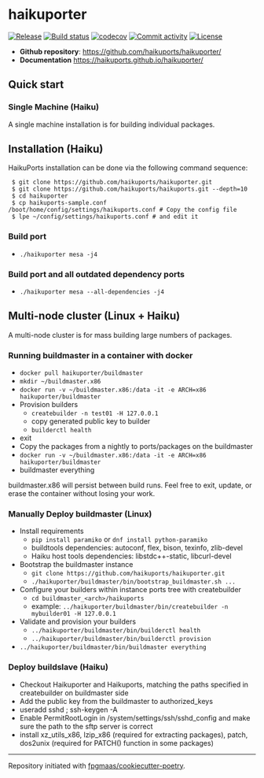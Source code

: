 # haikuporter

[![Release](https://img.shields.io/github/v/release/haikuports/haikuporter)](https://img.shields.io/github/v/release/haikuports/haikuporter)
[![Build status](https://img.shields.io/github/actions/workflow/status/haikuports/haikuporter/main.yml?branch=main)](https://github.com/haikuports/haikuporter/actions/workflows/main.yml?query=branch%3Amain)
[![codecov](https://codecov.io/gh/haikuports/haikuporter/branch/main/graph/badge.svg)](https://codecov.io/gh/haikuports/haikuporter)
[![Commit activity](https://img.shields.io/github/commit-activity/m/haikuports/haikuporter)](https://img.shields.io/github/commit-activity/m/haikuports/haikuporter)
[![License](https://img.shields.io/github/license/haikuports/haikuporter)](https://img.shields.io/github/license/haikuports/haikuporter)

- **Github repository**: <https://github.com/haikuports/haikuporter/>
- **Documentation** <https://haikuports.github.io/haikuporter/>

## Quick start

### Single Machine (Haiku)

A single machine installation is for building individual packages.

## Installation (Haiku)

HaikuPorts installation can be done via the following command sequence:

```shell
 $ git clone https://github.com/haikuports/haikuporter.git
 $ git clone https://github.com/haikuports/haikuports.git --depth=10
 $ cd haikuporter
 $ cp haikuports-sample.conf /boot/home/config/settings/haikuports.conf # Copy the config file
 $ lpe ~/config/settings/haikuports.conf # and edit it
```

### Build port
 - `./haikuporter mesa -j4`

### Build port and all outdated dependency ports
 - `./haikuporter mesa --all-dependencies -j4`

## Multi-node cluster (Linux + Haiku)

A multi-node cluster is for mass building large numbers of packages.

### Running buildmaster in a container with docker

 - `docker pull haikuporter/buildmaster`
 - `mkdir ~/buildmaster.x86`
 - `docker run -v ~/buildmaster.x86:/data -it -e ARCH=x86 haikuporter/buildmaster`
 - Provision builders
   - `createbuilder -n test01 -H 127.0.0.1`
   - copy generated public key to builder
   - `builderctl health`
 - exit
 - Copy the packages from a nightly to ports/packages on the buildmaster
 - `docker run -v ~/buildmaster.x86:/data -it -e ARCH=x86 haikuporter/buildmaster`
 - buildmaster everything

buildmaster.x86 will persist between build runs. Feel free to exit, update, or
erase the container without losing your work.

### Manually Deploy buildmaster (Linux)

 - Install requirements
   - `pip install paramiko` or `dnf install python-paramiko`
   - buildtools dependencies: autoconf, flex, bison, texinfo, zlib-devel
   - Haiku host tools dependencies: libstdc++-static, libcurl-devel
 - Bootstrap the buildmaster instance
   - `git clone https://github.com/haikuports/haikuporter.git`
   - `./haikuporter/buildmaster/bin/bootstrap_buildmaster.sh ...`
 - Configure your builders within instance ports tree with createbuilder
   - `cd buildmaster_<arch>/haikuports`
   - example: `../haikuporter/buildmaster/bin/createbuilder -n mybuilder01 -H 127.0.0.1`
 - Validate and provision your builders
   - `../haikuporter/buildmaster/bin/builderctl health`
   - `../haikuporter/buildmaster/bin/builderctl provision`
 - `../haikuporter/buildmaster/bin/buildmaster everything`

### Deploy buildslave (Haiku)

 - Checkout Haikuporter and Haikuports, matching the paths specified in createbuilder on buildmaster side
 - Add the public key from the buildmaster to authorized\_keys
 - useradd sshd ; ssh-keygen -A
 - Enable PermitRootLogin in /system/settings/ssh/sshd\_config and make sure the path to the sftp server is correct
 - install xz\_utils\_x86, lzip\_x86 (required for extracting packages), patch, dos2unix (required for PATCH() function in some packages)

---

Repository initiated with [fpgmaas/cookiecutter-poetry](https://github.com/fpgmaas/cookiecutter-poetry).
